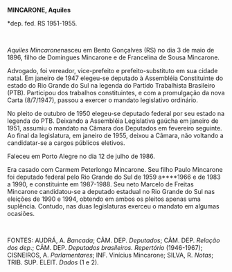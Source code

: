 **MINCARONE, Aquiles**

\*dep. fed. RS 1951-1955.

 

*Aquiles Mincarone*nasceu em Bento Gonçalves (RS) no dia 3 de maio de
1896, filho de Domingues Mincarone e de Francelina de Sousa Mincarone.

Advogado, foi vereador, vice-prefeito e prefeito-substituto em sua
cidade natal. Em janeiro de 1947 elegeu-se deputado à Assembléia
Constituinte do estado do Rio Grande do Sul na legenda do Partido
Trabalhista Brasileiro (PTB). Participou dos trabalhos constituintes, e
com a promulgação da nova Carta (8/7/1947), passou a exercer o mandato
legislativo ordinário.

No pleito de outubro de 1950 elegeu-se deputado federal por seu estado
na legenda do PTB. Deixando a Assembléia Legislativa gaúcha em janeiro
de 1951, assumiu o mandato na Câmara dos Deputados em fevereiro
seguinte. Ao final da legislatura, em janeiro de 1955, deixou a Câmara,
não voltando a candidatar-se a cargos públicos eletivos.

Faleceu em Porto Alegre no dia 12 de julho de 1986.

Era casado com Carmem Peterlongo Mincarone. Seu filho Paulo Mincarone
foi deputado federal pelo Rio Grande do Sul de 1959 a****1966 e de 1983
a 1990, e constituinte em 1987-1988. Seu neto Marcelo de Freitas
Mincarone candidatou-se a deputado estadual no Rio Grande do Sul nas
eleições de 1990 e 1994, obtendo em ambos os pleitos apenas uma
suplência. Contudo, nas duas legislaturas exerceu o mandato em algumas
ocasiões.

 

FONTES: AUDRÁ, A. *Bancada*; CÂM. DEP. *Deputados*; CÂM. DEP. *Relação
dos dep*.; CÂM. DEP. *Deputados brasileiros. Repertório* (1946-1967);
CISNEIROS, A. *Parlamentares*; INF. Vinícius Mincarone; SILVA, R.
*Notas*; TRIB. SUP. ELEIT. *Dados* (1 e 2).

 
